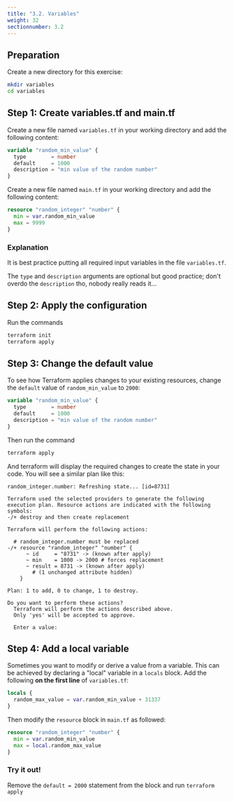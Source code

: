 ```yaml
---
title: "3.2. Variables"
weight: 32
sectionnumber: 3.2
---
```



## Preparation

Create a new directory for this exercise:
```bash
mkdir variables
cd variables
```


## Step 1: Create variables.tf and main.tf

Create a new file named `variables.tf` in your working directory and add the following content:
```terraform
variable "random_min_value" {
  type        = number
  default     = 1000
  description = "min value of the random number"
}
```

Create a new file named `main.tf` in your working directory and add the following content:
```terraform
resource "random_integer" "number" {
  min = var.random_min_value
  max = 9999
}
```


### Explanation

It is best practice putting all required input variables in the file `variables.tf`.

The `type` and `description` arguments are optional but good practice; don't overdo the `description` tho,
nobody really reads it...


## Step 2: Apply the configuration

Run the commands
```bash
terraform init
terraform apply
```


## Step 3: Change the default value

To see how Terraform applies changes to your existing resources,
change the `default` value of `random_min_value` to `2000`:
```terraform
variable "random_min_value" {
  type        = number
  default     = 1000
  description = "min value of the random number"
}
```

Then run the command
```bash
terraform apply
```

And terraform will display the required changes to create the state in your code. 
You will see a similar plan like this:
```
random_integer.number: Refreshing state... [id=8731]

Terraform used the selected providers to generate the following
execution plan. Resource actions are indicated with the following
symbols:
-/+ destroy and then create replacement

Terraform will perform the following actions:

  # random_integer.number must be replaced
-/+ resource "random_integer" "number" {
      ~ id     = "8731" -> (known after apply)
      ~ min    = 1000 -> 2000 # forces replacement
      ~ result = 8731 -> (known after apply)
        # (1 unchanged attribute hidden)
    }

Plan: 1 to add, 0 to change, 1 to destroy.

Do you want to perform these actions?
  Terraform will perform the actions described above.
  Only 'yes' will be accepted to approve.

  Enter a value:
  ```


## Step 4: Add a local variable

Sometimes you want to modify or derive a value from a variable. This can be achieved by declaring a "local" variable in 
a `locals` block. Add the following **on the first line** of `variables.tf`:
```terraform
locals {
  random_max_value = var.random_min_value + 31337
}
```

Then modify the `resource` block in `main.tf` as followed:
```terraform
resource "random_integer" "number" {
  min = var.random_min_value
  max = local.random_max_value
}
```


### Try it out!

Remove the `default = 2000` statement from the block and run `terraform apply`
